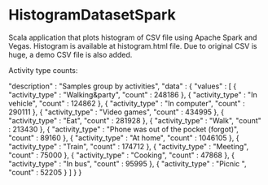 # HistogramDatasetSpark

Scala application that plots histogram of CSV file using Apache Spark and Vegas. Histogram is available at histogram.html file. Due to original CSV is huge, a demo CSV file is also added.

Activity type counts:

"description" : "Samples group by activities",
  "data" : {
    "values" : [
      {
        "activity_type" : "Walking&party",
        "count" : 248186
      },
      {
        "activity_type" : "In vehicle",
        "count" : 124862
      },
      {
        "activity_type" : "In computer",
        "count" : 290111
      },
      {
        "activity_type" : "Video games",
        "count" : 434995
      },
      {
        "activity_type" : "Eat",
        "count" : 281928
      },
      {
        "activity_type" : "Walk",
        "count" : 213430
      },
      {
        "activity_type" : "Phone was out of the pocket (forgot)",
        "count" : 89160
      },
      {
        "activity_type" : "At home",
        "count" : 1046105
      },
      {
        "activity_type" : "Train",
        "count" : 174712
      },
      {
        "activity_type" : "Meeting",
        "count" : 75000
      },
      {
        "activity_type" : "Cooking",
        "count" : 47868
      },
      {
        "activity_type" : "In bus",
        "count" : 95995
      },
      {
        "activity_type" : "Picnic ",
        "count" : 52205
      }
        ]
  }
}
